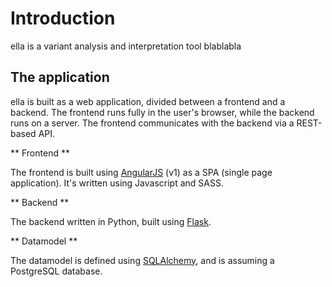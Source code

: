 # Introduction


ella is a variant analysis and interpretation tool blablabla


## The application

ella is built as a web application, divided between a frontend and a backend. The frontend runs fully in the user's browser, while the backend runs on a server. The frontend communicates with the backend via a REST-based API.


** Frontend **

The frontend is built using [AngularJS](https://angularjs.org/) (v1) as a SPA (single page application). It's written using Javascript and SASS.

** Backend **

The backend written in Python, built using [Flask](http://flask.pocoo.org/).

** Datamodel **

The datamodel is defined using [SQLAlchemy](https://www.sqlalchemy.org/), and is assuming a PostgreSQL database.
